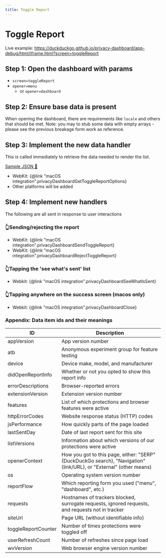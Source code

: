 ```yaml
---
title: Toggle Report
---
```


# Toggle Report

Live example: https://duckduckgo.github.io/privacy-dashboard/app-debug/html/iframe.html?screen=toggleReport

## Step 1: Open the dashboard with params

-   `screen=toggleReport`
-   `opener=menu`
    -   or `opener=dashboard`

## Step 2: Ensure base data is present

When opening the dashboard, there are requirements like `locale` and others that should be met.
Note: you may to stub some data with empty arrays - please see the previous breakage form work as reference.

## Step 3: Implement the **new** data handler

This is called immediately to retrieve the data needed to render the list.

[Sample JSON 📝](../schema/__fixtures__/toggle-report-screen.json)

-   WebKit: {@link "macOS integration".privacyDashboardGetToggleReportOptions}
-   Other platforms will be added

## Step 4: Implement new handlers

The following are all sent in response to user interactions

### 👆Sending/rejecting the report

-   WebKit: {@link "macOS integration".privacyDashboardSendToggleReport}
-   WebKit: {@link "macOS integration".privacyDashboardRejectToggleReport}

### 👆Tapping the 'see what's sent' list

-   Webkit: {@link "macOS integration".privacyDashboardSeeWhatIsSent}

### 👆Tapping anywhere on the success screen (macos only)

-   Webkit: {@link "macOS integration".privacyDashboardClose}


### Appendix: Data item ids and their meanings

| ID | Description |
|-|-|
| appVersion | App version number |
| atb | Anonymous experiment group for feature testing |
| device | Device make, model, and manufacturer |
| didOpenReportInfo | Whether or not you opted to show this report info |
| errorDescriptions | Browser-reported errors |
| extensionVersion | Extension version number |
| features | List of which protections and browser features were active |
| httpErrorCodes | Website response status (HTTP) codes |
| jsPerformance | How quickly parts of the page loaded |
| lastSentDay | Date of last report sent for this site |
| listVersions | Information about which versions of our protections were active |
| openerContext | How you got to this page, either: "SERP" (DuckDuckGo search), "Navigation" (link/URL), or "External" (other means) |
| os | Operating system version number |
| reportFlow | Which reporting form you used ("menu", "dashboard", etc.) |
| requests | Hostnames of trackers blocked, surrogate requests, ignored requests, and requests not in tracker | blocking list |
| siteUrl | Page URL (without identifiable info) |
| toggleReportCounter | Number of times protections were toggled off |
| userRefreshCount | Number of refreshes since page load |
| wvVersion | Web browser engine version number |
